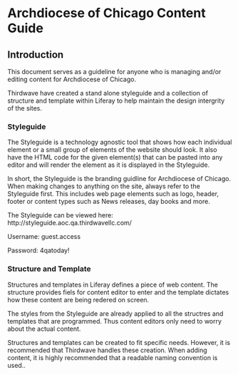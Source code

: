 # Archdiocese of Chicago Content Guide

## Introduction

This document serves as a guideline for anyone who is managing and\/or editing content for Archdiocese of Chicago.

Thirdwave have created a stand alone styleguide and a collection of structure and template within Liferay to help maintain the design intergrity of the sites.

### Styleguide

The Styleguide is a technology agnostic tool that shows how each individual element or a small group of elements of the website should look. It also have the HTML code for the given element\(s\) that can be pasted into any editor and will render the element as it is displayed in the Styleguide.

In short, the Styleguide is the branding guidline for Archdiocese of Chicago. When making changes to anything on the site, always refer to the Styleguide first. This includes web page elements such as logo, header, footer or content types such as News releases, day books and more.

The Styleguide can be viewed here: http:\/\/styleguide.aoc.qa.thirdwavellc.com\/

Username: guest.access

Password: 4qatoday!

### Structure and Template

Structures and templates in Liferay defines a piece of web content. The structure provides fiels for content editor to enter and the template dictates how these content are being redered on screen.


The styles from the Styleguide are already applied to all the structres and templates that are programmed. Thus content editors only need to worry about the actual content.

Structures and templates can be created to fit specific needs. However, it is recommended that Thirdwave handles these creation. When adding content, it is highly recommended that a readable naming convention is used..


